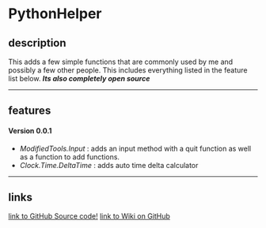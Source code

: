 # PythonHelper

## description

This adds a few simple functions that are commonly used by me and possibly a few other people.
This includes everything listed in the feature list below. __*Its also completely open source*__
    
***

## features

#### Version 0.0.1

-  _ModifiedTools.Input_ : adds an input method with a quit function as well as a function to add functions.
- _Clock.Time.DeltaTime_ : adds auto time delta calculator

***

## links

[link to GitHub Source code!](https://github.com/spidertyler2005/PythonHelper)
[link to Wiki on GitHub](https://github.com/spidertyler2005/PythonHelper/wiki)